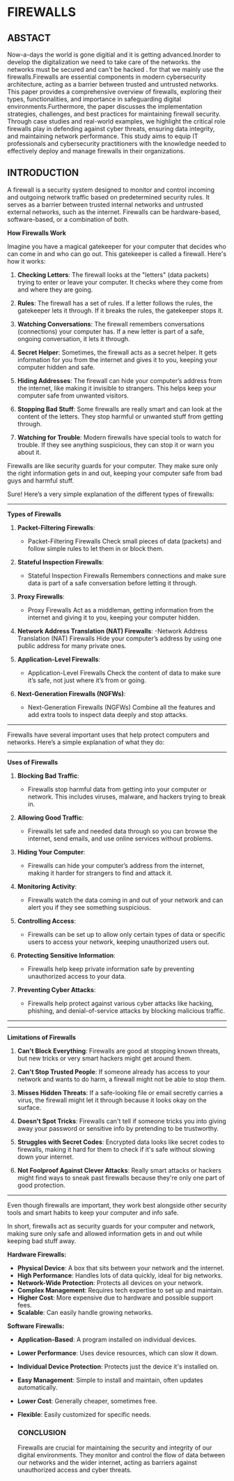 # FIREWALLS

## ABSTACT
  Now-a-days the world is gone digitial and it is getting advanced.Inorder to develop the digitalization we need to take care of the networks. the networks must be secured and can't be hacked . for that we mainly use the firewalls.Firewalls are essential components in modern cybersecurity architecture, acting as a barrier between trusted and untrusted networks. This paper provides a comprehensive overview of firewalls, exploring their types, functionalities, and importance in safeguarding digital environments.Furthermore, the paper discusses the implementation strategies, challenges, and best practices for maintaining firewall security. Through case studies and real-world examples, we highlight the critical role firewalls play in defending against cyber threats, ensuring data integrity, and maintaining network performance. This study aims to equip IT professionals and cybersecurity practitioners with the knowledge needed to effectively deploy and manage firewalls in their organizations.

## INTRODUCTION

A firewall is a security system designed to monitor and control incoming and outgoing network traffic based on predetermined security rules. It serves as a barrier between trusted internal networks and untrusted external networks, such as the internet. Firewalls can be hardware-based, software-based, or a combination of both.


**How Firewalls Work**

Imagine you have a magical gatekeeper for your computer that decides who can come in and who can go out. This gatekeeper is called a firewall. Here's how it works:

1. **Checking Letters**: The firewall looks at the "letters" (data packets) trying to enter or leave your computer. It checks where they come from and where they are going.

2. **Rules**: The firewall has a set of rules. If a letter follows the rules, the gatekeeper lets it through. If it breaks the rules, the gatekeeper stops it.

3. **Watching Conversations**: The firewall remembers conversations (connections) your computer has. If a new letter is part of a safe, ongoing conversation, it lets it through.

4. **Secret Helper**: Sometimes, the firewall acts as a secret helper. It gets information for you from the internet and gives it to you, keeping your computer hidden and safe.

5. **Hiding Addresses**: The firewall can hide your computer’s address from the internet, like making it invisible to strangers. This helps keep your computer safe from unwanted visitors.

6. **Stopping Bad Stuff**: Some firewalls are really smart and can look at the content of the letters. They stop harmful or unwanted stuff from getting through.

7. **Watching for Trouble**: Modern firewalls have special tools to watch for trouble. If they see anything suspicious, they can stop it or warn you about it.

Firewalls are like security guards for your computer. They make sure only the right information gets in and out, keeping your computer safe from bad guys and harmful stuff.

Sure! Here’s a very simple explanation of the different types of firewalls:

---

**Types of Firewalls**

1. **Packet-Filtering Firewalls**:
   - Packet-Filtering Firewalls Check small pieces of data (packets) and follow simple rules to let them in or block them.

2. **Stateful Inspection Firewalls**:
   -  Stateful Inspection Firewalls  Remembers connections and make sure data is part of a safe conversation before letting it through.

3. **Proxy Firewalls**:
   -  Proxy Firewalls Act as a middleman, getting information from the internet and giving it to you, keeping your computer hidden.

4. **Network Address Translation (NAT) Firewalls**:
   -Network Address Translation (NAT) Firewalls  Hide your computer’s address by using one public address for many private ones.

5. **Application-Level Firewalls**:
   - Application-Level Firewalls  Check the content of data to make sure it’s safe, not just where it’s from or going.

6. **Next-Generation Firewalls (NGFWs)**:
   -  Next-Generation Firewalls (NGFWs) Combine all the features and add extra tools to inspect data deeply and stop attacks.

---

Firewalls have several important uses that help protect computers and networks. Here’s a simple explanation of what they do:

---

**Uses of Firewalls**

1. **Blocking Bad Traffic**:
   - Firewalls stop harmful data from getting into your computer or network. This includes viruses, malware, and hackers trying to break in.

2. **Allowing Good Traffic**:
   - Firewalls let safe and needed data through so you can browse the internet, send emails, and use online services without problems.

3. **Hiding Your Computer**:
   - Firewalls can hide your computer’s address from the internet, making it harder for strangers to find and attack it.

4. **Monitoring Activity**:
   - Firewalls watch the data coming in and out of your network and can alert you if they see something suspicious.

5. **Controlling Access**:
   - Firewalls can be set up to allow only certain types of data or specific users to access your network, keeping unauthorized users out.

6. **Protecting Sensitive Information**:
   - Firewalls help keep private information safe by preventing unauthorized access to your data.

7. **Preventing Cyber Attacks**:
   - Firewalls help protect against various cyber attacks like hacking, phishing, and denial-of-service attacks by blocking malicious traffic.

---

---

**Limitations of Firewalls**

1. **Can't Block Everything**: Firewalls are good at stopping known threats, but new tricks or very smart hackers might get around them.

2. **Can't Stop Trusted People**: If someone already has access to your network and wants to do harm, a firewall might not be able to stop them.

3. **Misses Hidden Threats**: If a safe-looking file or email secretly carries a virus, the firewall might let it through because it looks okay on the surface.

4. **Doesn't Spot Tricks**: Firewalls can't tell if someone tricks you into giving away your password or sensitive info by pretending to be trustworthy.

5. **Struggles with Secret Codes**: Encrypted data looks like secret codes to firewalls, making it hard for them to check if it's safe without slowing down your internet.

6. **Not Foolproof Against Clever Attacks**: Really smart attacks or hackers might find ways to sneak past firewalls because they're only one part of good protection.

---

Even though firewalls are important, they work best alongside other security tools and smart habits to keep your computer and info safe.

In short, firewalls act as security guards for your computer and network, making sure only safe and allowed information gets in and out while keeping bad stuff away.

**Hardware Firewalls:**
- **Physical Device**: A box that sits between your network and the internet.
- **High Performance**: Handles lots of data quickly, ideal for big networks.
- **Network-Wide Protection**: Protects all devices on your network.
- **Complex Management**: Requires tech expertise to set up and maintain.
- **Higher Cost**: More expensive due to hardware and possible support fees.
- **Scalable**: Can easily handle growing networks.

**Software Firewalls:**
- **Application-Based**: A program installed on individual devices.
- **Lower Performance**: Uses device resources, which can slow it down.
- **Individual Device Protection**: Protects just the device it's installed on.
- **Easy Management**: Simple to install and maintain, often updates automatically.
- **Lower Cost**: Generally cheaper, sometimes free.
- **Flexible**: Easily customized for specific needs.

  ### CONCLUSION

  Firewalls are crucial for maintaining the security and integrity of our digital environments. They monitor and control the flow of data between our networks and the wider internet, acting as barriers against unauthorized access and cyber threats.
